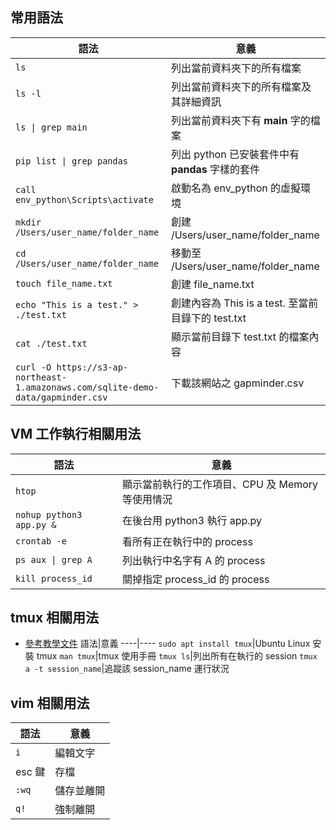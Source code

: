 ## 常用語法
語法|意義
----|----
`ls`|列出當前資料夾下的所有檔案
`ls -l`|列出當前資料夾下的所有檔案及其詳細資訊
`ls \| grep main`|列出當前資料夾下有 **main** 字的檔案
`pip list \| grep pandas`|列出 python 已安裝套件中有 **pandas** 字樣的套件
`call env_python\Scripts\activate`|啟動名為 env_python 的虛擬環境
`mkdir /Users/user_name/folder_name`|創建 /Users/user_name/folder_name
`cd /Users/user_name/folder_name`|移動至 /Users/user_name/folder_name
`touch file_name.txt`|創建 file_name.txt
`echo "This is a test." > ./test.txt`|創建內容為 This is a test. 至當前目錄下的 test.txt
`cat ./test.txt`|顯示當前目錄下 test.txt 的檔案內容
`curl -O https://s3-ap-northeast-1.amazonaws.com/sqlite-demo-data/gapminder.csv`|下載該網站之 gapminder.csv

## VM 工作執行相關用法
語法|意義
----|----
`htop`|顯示當前執行的工作項目、CPU 及 Memory 等使用情況
`nohup python3 app.py &`|在後台用 python3 執行 app.py
`crontab -e`|看所有正在執行中的 process
`ps aux \| grep A`|列出執行中名字有 A 的 process
`kill process_id`|關掉指定 process_id 的 process

## tmux 相關用法
* [參考教學文件](https://blog.gtwang.org/linux/linux-tmux-terminal-multiplexer-tutorial/)
語法|意義
----|----
`sudo apt install tmux`|Ubuntu Linux 安裝 tmux
`man tmux`|tmux 使用手冊
`tmux ls`|列出所有在執行的 session
`tmux a -t session_name`|追蹤該 session_name 運行狀況


## vim 相關用法
語法|意義
----|----
`i`|編輯文字
esc 鍵|存檔
`:wq`|儲存並離開
`q!`|強制離開

